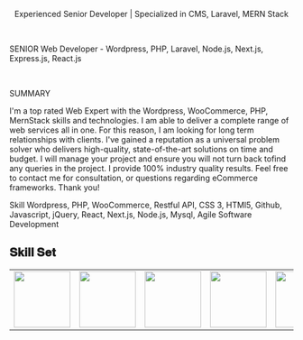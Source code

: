 <p align="center">
Experienced Senior Developer | Specialized in CMS, Laravel, MERN Stack
</p>
<br />
<p>SENIOR Web Developer - Wordpress, PHP, Laravel, Node.js, Next.js, Express.js, React.js </p>
<br>
<p>
SUMMARY

I'm a top rated Web Expert with the Wordpress, WooCommerce, PHP, MernStack skills and technologies. I am able to deliver a complete range of web services all in one. For this reason, I am looking for long term relationships with clients. I've gained a reputation as a universal problem solver who delivers high-quality, state-of-the-art solutions on time and budget.
I will manage your project and ensure you will not turn back tofind any queries in the project. I provide 100% industry quality results. Feel free to contact me for consultation, or questions regarding eCommerce frameworks. Thank you!

Skill
Wordpress, PHP, WooCommerce, Restful API, CSS 3, HTMl5, Github, Javascript, jQuery, React, Next.js, Node.js, Mysql, Agile Software Development
</p>
<h2 font-weight="bold">𝐒𝐤𝐢𝐥𝐥 𝐒𝐞𝐭</h2>
<table>
  <tr>
    <td>
      <img src="https://cdn.jsdelivr.net/gh/devicons/devicon/icons/opencv/opencv-original.svg" width="100"/>
    </td>
    <td>
       <img src="https://cdn.jsdelivr.net/gh/devicons/devicon/icons/python/python-original.svg" width="100"/>
    </td>
    <td>
      <img src="https://cdn.jsdelivr.net/gh/devicons/devicon/icons/tensorflow/tensorflow-original.svg" width="100"/>
    </td>
    <td>
      <img src="https://cdn.jsdelivr.net/gh/devicons/devicon/icons/nodejs/nodejs-original.svg" width="100"/>
    </td>
    <td>
        <img src="https://cdn.jsdelivr.net/gh/devicons/devicon/icons/react/react-original.svg" width="100" />
    </td>
    <td>
      <img src="https://cdn.jsdelivr.net/gh/devicons/devicon/icons/html5/html5-original.svg" width="100" />
    </td>
    <td>
      <img src="https://cdn.jsdelivr.net/gh/devicons/devicon/icons/css3/css3-original.svg" width="100" />
    </td>
    <td>
      <img src="https://cdn.jsdelivr.net/gh/devicons/devicon/icons/javascript/javascript-original.svg" width="100"/>
    </td>
    <td>
        <img src="https://cdn.jsdelivr.net/gh/devicons/devicon/icons/docker/docker-original.svg" width="100"/>
    </td>
    <td>
        <img src="https://cdn.jsdelivr.net/gh/devicons/devicon/icons/github/github-original.svg"  width="100"/>
    </td>
    <td>
      <img src="https://cdn.jsdelivr.net/gh/devicons/devicon/icons/bitbucket/bitbucket-original.svg" width="100"/>
    </td>
  </tr>
  
</table>
<br/>
